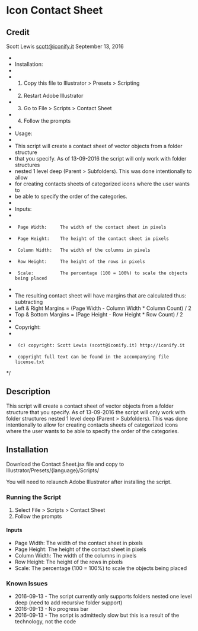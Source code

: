 Icon Contact Sheet
==================

## Credit

Scott Lewis <scott@iconify.it>
September 13, 2016

 *
 *  Installation: 
 *
 *  1. Copy this file to Illustrator > Presets > Scripting
 *  2. Restart Adobe Illustrator
 *  3. Go to File > Scripts > Contact Sheet
 *  4. Follow the prompts
 *
 *  Usage:
 *
 *  This script will create a contact sheet of vector objects from a folder structure 
 *  that you specify. As of 13-09-2016 the script will only work with folder structures 
 *  nested 1 level deep (Parent > Subfolders). This was done intentionally to allow 
 *  for creating contacts sheets of categorized icons where the user wants to 
 *  be able to specify the order of the categories.
 *
 *  Inputs:
 *
 *      Page Width:     The width of the contact sheet in pixels
 *      Page Height:    The height of the contact sheet in pixels
 *      Column Width:   The width of the columns in pixels
 *      Row Height:     The height of the rows in pixels
 *      Scale:          The percentage (100 = 100%) to scale the objects being placed
 *
 *  The resulting contact sheet will have margins that are calculated thus: subtracting
 *  Left & Right Margins = (Page Width - Column Width * Column Count) / 2
 *  Top & Bottom Margins = (Page Height - Row Height * Row Count) / 2
 *
 *  Copyright:
 *
 *      (c) copyright: Scott Lewis (scott@iconify.it) http://iconify.it
 *      copyright full text can be found in the accompanying file license.txt
 */
 
## Description

This script will create a contact sheet of vector objects from a folder structure that you specify. As of 13-09-2016 the script will only work with folder structures nested 1 level deep (Parent > Subfolders). This was done intentionally to allow for creating contacts sheets of categorized icons where the user wants to be able to specify the order of the categories.

## Installation

Download the Contact Sheet.jsx file and copy to Illustrator/Presets/{language}/Scripts/

You will need to relaunch Adobe Illustrator after installing the script.

### Running the Script

1. Select File > Scripts > Contact Sheet
2. Follow the prompts

#### Inputs

* Page Width:     The width of the contact sheet in pixels
* Page Height:    The height of the contact sheet in pixels
* Column Width:   The width of the columns in pixels
* Row Height:     The height of the rows in pixels
* Scale:          The percentage (100 = 100%) to scale the objects being placed

### Known Issues

* 2016-09-13 - The script currently only supports folders nested one level deep (need to add recursive folder support)
* 2016-09-13 - No progress bar
* 2016-09-13 - The script is admittedly slow but this is a result of the technology, not the code